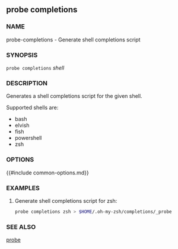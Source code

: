 ## probe completions

### NAME

probe-completions - Generate shell completions script

### SYNOPSIS

``probe completions`` *shell*

### DESCRIPTION

Generates a shell completions script for the given shell.

Supported shells are:

- bash
- elvish
- fish
- powershell
- zsh

### OPTIONS

{{#include common-options.md}}

### EXAMPLES

1. Generate shell completions script for zsh:
    ```sh
    probe completions zsh > $HOME/.oh-my-zsh/completions/_probe
    ```

### SEE ALSO

[probe](./probe.md)
